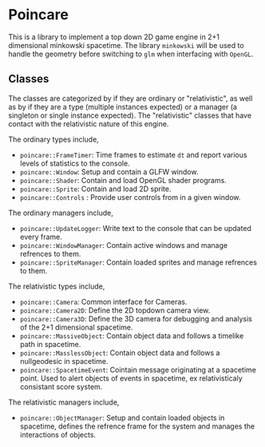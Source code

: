 # Poincare
This is a library to implement a top down 2D game engine in 2+1 dimensional
minkowski spacetime. The library `minkowski` will be used to handle the
geometry before switching to `glm` when interfacing with `OpenGL`.

## Classes
The classes are categorized by if they are ordinary or "relativistic", as
well as by if they are a type (multiple instances expected) or a manager
(a singleton or single instance expected). The "relativistic" classes
that have contact with the relativistic nature of this engine.

The ordinary types include,

 - `poincare::FrameTimer`: Time frames to estimate `dt` and report various levels
   of statistics to the console.
 - `poincare::Window`: Setup and contain a GLFW window.
 - `poincare::Shader`: Contain and load OpenGL shader programs.
 - `poincare::Sprite`: Contain and load 2D sprite.
 - `poincare::Controls` : Provide user controls from in a given window.

The ordinary managers include,

 - `poincare::UpdateLogger`: Write text to the console that can be updated every frame.
 - `poincare::WindowManager`: Contain active windows and manage refrences to them.
 - `poincare::SpriteManager`: Contain loaded sprites and manage refrences to them.

The relativistic types include,

 - `poincare::Camera`: Common interface for Cameras.
 - `poincare::Camera2D`: Define the 2D topdown camera view.
 - `poincare::Camera3D`: Define the 3D camera for debugging and analysis of the 2+1
   dimensional spacetime.
 - `poincare::MassiveObject`: Contain object data and follows a timelike path in spacetime.
 - `poincare::MasslessObject`: Contain object data and follows a nullgeodesic in spacetime.
 - `poincare::SpacetimeEvent`: Cointain message originating at a spacetime point. Used to
   alert objects of events in spacetime, ex relativisticaly consistant score system.

The relativistic managers include,

 - `poincare::ObjectManager`: Setup and contain loaded objects in spacetime, defines the
   refrence frame for the system and manages the interactions of objects.
